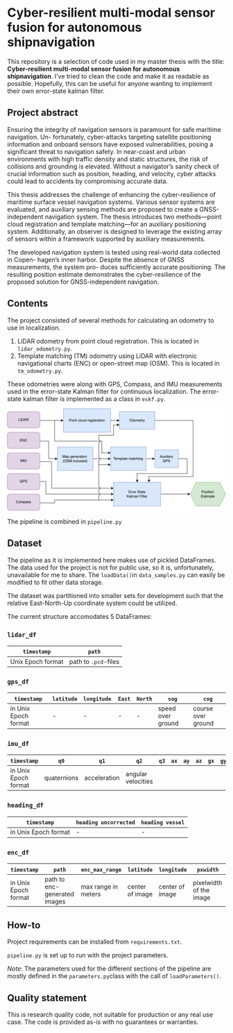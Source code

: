 # Cyber-resilient multi-modal sensor fusion for autonomous shipnavigation

This repository is a selection of code used in my master thesis with the title: **Cyber-resilient multi-modal sensor fusion for autonomous shipnavigation**. I've tried to clean the code and make it as readable as possible. Hopefully, this can be useful for anyone wanting to implement their own error-state kalman filter.

## Project abstract
Ensuring the integrity of navigation sensors is paramount for safe maritime navigation. Un- fortunately, cyber-attacks targeting satellite positioning information and onboard sensors have exposed vulnerabilities, posing a significant threat to navigation safety. In near-coast and urban environments with high traffic density and static structures, the risk of collisions and grounding is elevated. Without a navigator’s sanity check of crucial information such as position, heading, and velocity, cyber attacks could lead to accidents by compromising accurate data.

This thesis addresses the challenge of enhancing the cyber-resilience of maritime surface vessel navigation systems. Various sensor systems are evaluated, and auxiliary sensing methods are proposed to create a GNSS-independent navigation system. The thesis introduces two methods—point cloud registration and template matching—for an auxiliary positioning system. Additionally, an observer is designed to leverage the existing array of sensors within a framework supported by auxiliary measurements.

The developed navigation system is tested using real-world data collected in Copen- hagen’s inner harbor. Despite the absence of GNSS measurements, the system pro- duces sufficiently accurate positioning. The resulting position estimate demonstrates the cyber-resilience of the proposed solution for GNSS-independent navigation.

## Contents

The project consisted of several methods for calculating an odometry to use in localization.
1. LiDAR odometry from point cloud registration. This is located in `lidar_odometry.py`.
2. Template matching (TM) odometry using LiDAR with electronic navigational charts (ENC) or open-street map (OSM). This is located in `tm_odometry.py`.

These odometries were along with GPS, Compass, and IMU measurements used in the error-state Kalman filter for continuous localization. The error-state kalman filter is implemented as a class in `eskf.py`.

![Project pipeline](/imgs/full_pipeline.png "Project pipeline")

The pipeline is combined in `pipeline.py`

## Dataset

The pipeline as it is implemented here makes use of pickled DataFrames. The data used for the project is not for public use, so it is, unfortunately, unavailable for me to share. The `loadData()`in `data_samples.py` can easily be modified to fit other data storage.

The dataset was partitioned into smaller sets for development such that the relative East-North-Up coordinate system could be utilized.

The current structure accomodates 5 DataFrames: 
### `lidar_df`

| `timestamp`       | `path`               |
|-------------------|----------------------|
| Unix Epoch format | path to `.pcd`-files |

### `gps_df`

| `timestamp`          | `latitude` | `longitude ` | `East` | `North` | `sog` | `cog` |
|----------------------|---|---|---|---|---|---|
| in Unix Epoch format | - | - | - | - | speed over ground | course over ground |

### `imu_df`

| `timestamp` | `q0` | `q1` | `q2` | `q3` | `ax` | `ay` | `az` | `gx` | `gy` | `gz` | 
|---|---|---|---|---|---|---|---|---|---|---|
| in Unix Epoch format | quaternions | acceleration | angular velocities |

### `heading_df`

| `timestamp` | `heading uncorrected` | `heading vessel` | 
|---|---|---|
| in Unix Epoch format | - | - |

### `enc_df`

| `timestamp` | `path` | `enc_max_range` | `latitude` | `longitude` | `pxwidth` |  
|---|---|---|---|---|---|
| in Unix Epoch format | path to enc-generated images | max range in meters | center of image | center of image | pixelwidth of the image |

## How-to

Project requirements can be installed from `requirements.txt`. 

`pipeline.py` is set up to run with the project parameters.

*Note*: The parameters used for the different sections of the pipeline are mostly defined in the `parameters.py`class with the call of `loadParameters()`.

## Quality statement 

This is research quality code, not suitable for production or any real use case. The code is provided as-is with no guarantees or warranties.

